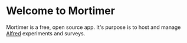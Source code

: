 # Welcome to Mortimer

Mortimer is a free, open source app. It's purpose is to host and manage [Alfred](https://github.com/ctreffe/alfred) experiments and surveys.
